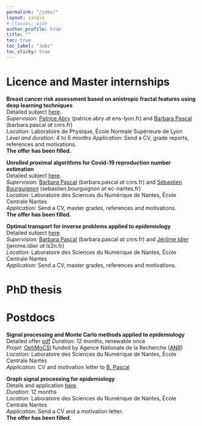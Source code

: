 ```yaml
---
permalink: "/jobs/"
layout: single
# classes: wide
author_profile: true
title: ""
toc: true
toc_label: "Jobs"
toc_sticky: true
---
```


# Licence and Master internships

**Breast cancer risk assessment based on anistropic fractal features using deep learning techniques**  
Detailed subject [here](../assets/pdfs/internship2425_mammo_ENSL.pdf).   
*Supervision:*  [Patrice Abry](https://perso.ens-lyon.fr/patrice.abry/) (patrice.abry *at* ens-lyon.fr) and  [Barbara Pascal](https://bpascal-fr.github.io/) (barbara.pascal *at* cnrs.fr)  
*Location:* Laboratoire de Physique, École Normale Supérieure de Lyon  
*Level and duration:* 4 to 6 months
*Application:* Send a CV, grade reports, references and motivations.  
**The offer has been filled.** 

**Unrolled proximal algorithms for Covid-19 reproduction number estimation**  
Detailed subject [here](../assets/pdfs/internship2425_unroll-covid_LS2N.pdf).   
*Supervision:* [Barbara Pascal](https://bpascal-fr.github.io/) (barbara.pascal *at* cnrs.fr) and [Sébastien Bourguignon](https://www.ec-nantes.fr/english-version/directory/sebastien-bourguignon) (sebastien.bourguignon *at* ec-nantes.fr)  
*Location:* Laboratoire des Sciences du Numérique de Nantes, École Centrale Nantes  
*Application:* Send a CV,  master grades, references and motivations.  
**The offer has been filled.** 


**Optimal transport for inverse problems applied to epidemiology**  
Detailed subject [here](../assets/pdfs/internship2425_optimal-transport-Covid_LS2N.pdf)  
*Supervision:* [Barbara Pascal](https://bpascal-fr.github.io/) (barbara.pascal *at* cnrs.fr) and [Jérôme Idier](https://pagesperso.ls2n.fr/~idier-j/IndexFR.html) (jerome.idier *at* ls2n.fr)  
*Location:* Laboratoire des Sciences du Numérique de Nantes, École Centrale Nantes  
*Application:* Send a CV,  master grades, references and motivations.  


# PhD thesis


# Postdocs
**Signal processing and Monte Carlo methods applied to epidemiology**  
Detailed offer [pdf](../assets/pdfs/PostdocOffer-4.pdf)
*Duration:* 12 months, renewable once   
*Projet:* [OptiMoCSI](https://anr.fr/Project-ANR-23-CE48-0009) funded by Agence Nationale de la Recherche ([ANR](https://anr.fr/))  
*Location:* Laboratoire des Sciences du Numérique de Nantes, École Centrale Nantes  
*Application:* CV and motivation letter to [B. Pascal](mailto:barbara.pascal@cnrs.fr)

**Graph signal processing for epidemiology**  
Details and application [here](https://emploi.cnrs.fr/Offres/CDD/UMR6004-BARPAS-003/Default.aspx)  
*Duration:* 12 months  
*Location:* Laboratoire des Sciences du Numérique de Nantes, École Centrale Nantes  
*Application:* Send a CV and a motivation letter.  
**The offer has been filled.** 